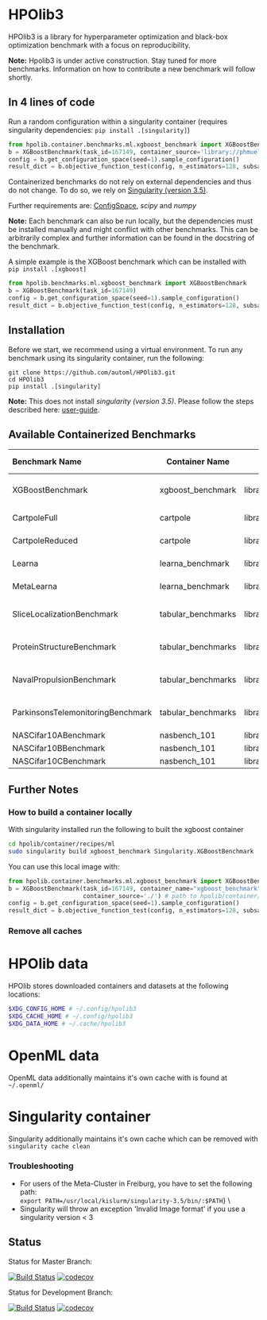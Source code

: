 # HPOlib3

HPOlib3 is a library for hyperparameter optimization and black-box optimization benchmark with a focus on reproducibility.

**Note:** Hpolib3 is under active construction. Stay tuned for more benchmarks. Information on how to contribute a new benchmark will follow shortly.

## In 4 lines of code

Run a random configuration within a singularity container (requires singularity dependencies: `pip install .[singularity]`)
```python
from hpolib.container.benchmarks.ml.xgboost_benchmark import XGBoostBenchmark
b = XGBoostBenchmark(task_id=167149, container_source='library://phmueller/automl')
config = b.get_configuration_space(seed=1).sample_configuration()
result_dict = b.objective_function_test(config, n_estimators=128, subsample=0.5)
```

Containerized benchmarks do not rely on external dependencies and thus do not change. To do so, we rely on [Singularity (version 3.5)](https://sylabs.io/guides/3.5/user-guide/).
 
Further requirements are: [ConfigSpace](https://github.com/automl/ConfigSpace), *scipy* and *numpy* 

**Note:** Each benchmark can also be run locally, but the dependencies must be installed manually and might conflict with other benchmarks. 
 This can be arbitrarily complex and further information can be found in the docstring of the benchmark.
 
A simple example is the XGBoost benchmark which can be installed with `pip install .[xgboost]`
```python
from hpolib.benchmarks.ml.xgboost_benchmark import XGBoostBenchmark
b = XGBoostBenchmark(task_id=167149)
config = b.get_configuration_space(seed=1).sample_configuration()
result_dict = b.objective_function_test(config, n_estimators=128, subsample=0.5)
```

## Installation

Before we start, we recommend using a virtual environment. To run any benchmark using its singularity container, 
run the following:
```
git clone https://github.com/automl/HPOlib3.git
cd HPOlib3 
pip install .[singularity]
```

**Note:** This does not install *singularity (version 3.5)*. Please follow the steps described here: [user-guide](https://sylabs.io/guides/3.5/user-guide/quick_start.html#quick-installation-steps).   

## Available Containerized Benchmarks

| Benchmark Name                    | Container Name     | Container Source                     | Hosted at | Additional Info                      |
| :-------------------------------- | ------------------ | ------------------------------------ | ----------|-------------------------------------- |
| XGBoostBenchmark                  | xgboost_benchmark  | library://phmueller/automl/xgboost_benchmark | [Sylabs](https://cloud.sylabs.io/library/_container/5f0f610eae86dd3232deb5a5) | Works with OpenML task ids |
| CartpoleFull                      | cartpole           | library://phmueller/automl/cartpole  | [Sylabs](https://cloud.sylabs.io/library/_container/5f0f310084a01836e4395601) | Not deterministic                    |
| CartpoleReduced                   | cartpole           | library://phmueller/automl/cartpole  | [Sylabs](https://cloud.sylabs.io/library/_container/5f0f310084a01836e4395601) | Not deterministic                    |
| Learna                            | learna_benchmark   | library://phmueller/automl/learna_benchmark | [Sylabs](https://cloud.sylabs.io/library/_container/5f0f31c3b1793638c1134e58) | Not deterministic                    |
| MetaLearna                        | learna_benchmark   | library://phmueller/automl/learna_benchmark | [Sylabs](https://cloud.sylabs.io/library/_container/5f0f31c3b1793638c1134e58) | Not deterministic                    |
| SliceLocalizationBenchmark        | tabular_benchmarks | library://phmueller/automl/tabular_benchmarks | [Sylabs](https://cloud.sylabs.io/library/_container/5f0f630cb1793638c1134e5d) | Loading may take several minutes     |
| ProteinStructureBenchmark         | tabular_benchmarks | library://phmueller/automl/tabular_benchmarks | [Sylabs](https://cloud.sylabs.io/library/_container/5f0f630cb1793638c1134e5d) | Loading may take several minutes     |
| NavalPropulsionBenchmark          | tabular_benchmarks | library://phmueller/automl/tabular_benchmarks | [Sylabs](https://cloud.sylabs.io/library/_container/5f0f630cb1793638c1134e5d) | Loading may take several minutes     |
| ParkinsonsTelemonitoringBenchmark | tabular_benchmarks | library://phmueller/automl/tabular_benchmarks | [Sylabs](https://cloud.sylabs.io/library/_container/5f0f630cb1793638c1134e5d) | Loading may take several minutes     |
| NASCifar10ABenchmark              | nasbench_101       | library://phmueller/automl/nasbench_101 | [Sylabs](https://cloud.sylabs.io/library/_container/5f227263b1793638c1135c37) |                                     |
| NASCifar10BBenchmark              | nasbench_101       | library://phmueller/automl/nasbench_101 | [Sylabs](https://cloud.sylabs.io/library/_container/5f227263b1793638c1135c37) |                                     |
| NASCifar10CBenchmark              | nasbench_101       | library://phmueller/automl/nasbench_101 | [Sylabs](https://cloud.sylabs.io/library/_container/5f227263b1793638c1135c37) |                                     |

## Further Notes

### How to build a container locally

With singularity installed run the following to built the xgboost container

```bash
cd hpolib/container/recipes/ml
sudo singularity build xgboost_benchmark Singularity.XGBoostBenchmark
```

You can use this local image with:

```python
from hpolib.container.benchmarks.ml.xgboost_benchmark import XGBoostBenchmark
b = XGBoostBenchmark(task_id=167149, container_name="xgboost_benchmark", 
                     container_source='./') # path to hpolib/container/recipes/ml
config = b.get_configuration_space(seed=1).sample_configuration()
result_dict = b.objective_function_test(config, n_estimators=128, subsample=0.5)
```

### Remove all caches

# HPOlib data
HPOlib stores downloaded containers and datasets at the following locations:

```bash
$XDG_CONFIG_HOME # ~/.config/hpolib3
$XDG_CACHE_HOME # ~/.config/hpolib3
$XDG_DATA_HOME # ~/.cache/hpolib3
```

# OpenML data

OpenML data additionally maintains it's own cache with is found at `~/.openml/`

# Singularity container

Singularity additionally maintains it's own cache which can be removed with `singularity cache clean`

### Troubleshooting

- For users of the Meta-Cluster in Freiburg, you have to set the following path:\
```export PATH=/usr/local/kislurm/singularity-3.5/bin/:$PATH```} \
- Singularity will throw an exception 'Invalid Image format' if you use a singularity version < 3
  
## Status

Status for Master Branch: 

[![Build Status](https://travis-ci.org/automl/HPOlib3.svg?branch=master)](https://travis-ci.org/automl/HPOlib3)
[![codecov](https://codecov.io/gh/automl/HPOlib3/branch/master/graph/badge.svg)](https://codecov.io/gh/automl/HPOlib3)

Status for Development Branch: 

[![Build Status](https://travis-ci.org/automl/HPOlib3.svg?branch=development)](https://travis-ci.org/automl/HPOlib3)
[![codecov](https://codecov.io/gh/automl/HPOlib3/branch/development/graph/badge.svg)](https://codecov.io/gh/automl/HPOlib3)
